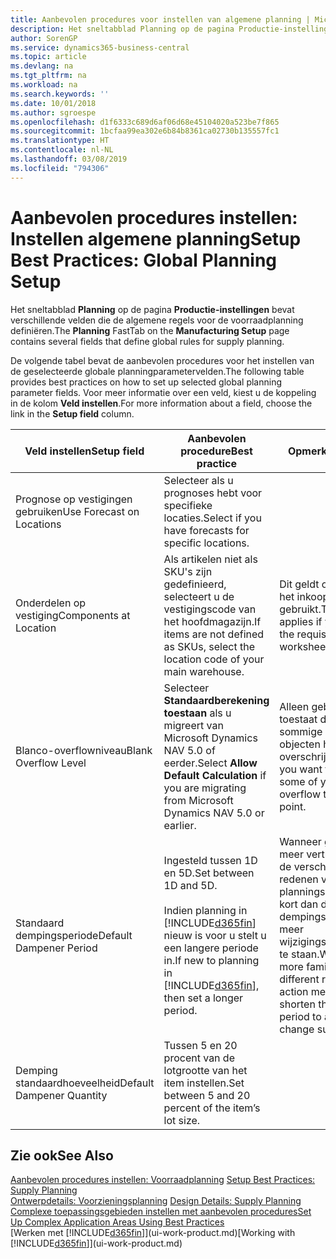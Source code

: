 ```yaml
---
title: Aanbevolen procedures voor instellen van algemene planning | Microsoft Docs
description: Het sneltabblad Planning op de pagina Productie-instellingen bevat verschillende velden die de algemene regels voor de voorraadplanning definiëren.
author: SorenGP
ms.service: dynamics365-business-central
ms.topic: article
ms.devlang: na
ms.tgt_pltfrm: na
ms.workload: na
ms.search.keywords: ''
ms.date: 10/01/2018
ms.author: sgroespe
ms.openlocfilehash: d1f6333c689d6af06d68e45104020a523be7f865
ms.sourcegitcommit: 1bcfaa99ea302e6b84b8361ca02730b135557fc1
ms.translationtype: HT
ms.contentlocale: nl-NL
ms.lasthandoff: 03/08/2019
ms.locfileid: "794306"
---
```

# <a name="setup-best-practices-global-planning-setup"></a><span data-ttu-id="e8858-103">Aanbevolen procedures instellen: Instellen algemene planning</span><span class="sxs-lookup"><span data-stu-id="e8858-103">Setup Best Practices: Global Planning Setup</span></span>
<span data-ttu-id="e8858-104">Het sneltabblad **Planning** op de pagina **Productie-instellingen** bevat verschillende velden die de algemene regels voor de voorraadplanning definiëren.</span><span class="sxs-lookup"><span data-stu-id="e8858-104">The **Planning** FastTab on the **Manufacturing Setup** page contains several fields that define global rules for supply planning.</span></span>  

 <span data-ttu-id="e8858-105">De volgende tabel bevat de aanbevolen procedures voor het instellen van de geselecteerde globale planningparametervelden.</span><span class="sxs-lookup"><span data-stu-id="e8858-105">The following table provides best practices on how to set up selected global planning parameter fields.</span></span> <span data-ttu-id="e8858-106">Voor meer informatie over een veld, kiest u de koppeling in de kolom **Veld instellen**.</span><span class="sxs-lookup"><span data-stu-id="e8858-106">For more information about a field, choose the link in the **Setup field** column.</span></span>  

|<span data-ttu-id="e8858-107">Veld instellen</span><span class="sxs-lookup"><span data-stu-id="e8858-107">Setup field</span></span>|<span data-ttu-id="e8858-108">Aanbevolen procedure</span><span class="sxs-lookup"><span data-stu-id="e8858-108">Best practice</span></span>|<span data-ttu-id="e8858-109">Opmerking</span><span class="sxs-lookup"><span data-stu-id="e8858-109">Comment</span></span>|  
|-----------------|-------------------|-------------|  
|<span data-ttu-id="e8858-110">Prognose op vestigingen gebruiken</span><span class="sxs-lookup"><span data-stu-id="e8858-110">Use Forecast on Locations</span></span>|<span data-ttu-id="e8858-111">Selecteer als u prognoses hebt voor specifieke locaties.</span><span class="sxs-lookup"><span data-stu-id="e8858-111">Select if you have forecasts for specific locations.</span></span>||  
|<span data-ttu-id="e8858-112">Onderdelen op vestiging</span><span class="sxs-lookup"><span data-stu-id="e8858-112">Components at Location</span></span>|<span data-ttu-id="e8858-113">Als artikelen niet als SKU's zijn gedefinieerd, selecteert u de vestigingscode van het hoofdmagazijn.</span><span class="sxs-lookup"><span data-stu-id="e8858-113">If items are not defined as SKUs, select the location code of your main warehouse.</span></span>|<span data-ttu-id="e8858-114">Dit geldt ook als u alleen het inkoopvoorstel gebruikt.</span><span class="sxs-lookup"><span data-stu-id="e8858-114">This also applies if you only use the requisition worksheet.</span></span>|  
|<span data-ttu-id="e8858-115">Blanco-overflowniveau</span><span class="sxs-lookup"><span data-stu-id="e8858-115">Blank Overflow Level</span></span>|<span data-ttu-id="e8858-116">Selecteer **Standaardberekening toestaan** als u migreert van Microsoft Dynamics NAV 5.0 of eerder.</span><span class="sxs-lookup"><span data-stu-id="e8858-116">Select **Allow Default Calculation** if you are migrating from Microsoft Dynamics NAV 5.0 or earlier.</span></span>|<span data-ttu-id="e8858-117">Alleen gebruiken als u toestaat dat alle of sommige van uw objecten het bestelpunt overschrijden.</span><span class="sxs-lookup"><span data-stu-id="e8858-117">Use only if you want to allow all or some of your items to overflow the reorder point.</span></span>|  
|<span data-ttu-id="e8858-118">Standaard dempingsperiode</span><span class="sxs-lookup"><span data-stu-id="e8858-118">Default Dampener Period</span></span>|<span data-ttu-id="e8858-119">Ingesteld tussen 1D en 5D.</span><span class="sxs-lookup"><span data-stu-id="e8858-119">Set between 1D and 5D.</span></span><br /><br /> <span data-ttu-id="e8858-120">Indien planning in [!INCLUDE[d365fin](includes/d365fin_md.md)] nieuw is voor u stelt u een langere periode in.</span><span class="sxs-lookup"><span data-stu-id="e8858-120">If new to planning in [!INCLUDE[d365fin](includes/d365fin_md.md)], then set a longer period.</span></span>|<span data-ttu-id="e8858-121">Wanneer gebruikers meer vertrouwd zijn met de verschillende redenen voor planningsboodschappen, kort dan de dempingsperiode in om meer wijzigingssuggesties toe te staan.</span><span class="sxs-lookup"><span data-stu-id="e8858-121">When users are more familiar with the different reasons for action messages, then shorten the dampener period to allow more change suggestions.</span></span>|  
|<span data-ttu-id="e8858-122">Demping standaardhoeveelheid</span><span class="sxs-lookup"><span data-stu-id="e8858-122">Default Dampener Quantity</span></span>|<span data-ttu-id="e8858-123">Tussen 5 en 20 procent van de lotgrootte van het item instellen.</span><span class="sxs-lookup"><span data-stu-id="e8858-123">Set between 5 and 20 percent of the item’s lot size.</span></span>||  

## <a name="see-also"></a><span data-ttu-id="e8858-124">Zie ook</span><span class="sxs-lookup"><span data-stu-id="e8858-124">See Also</span></span>  
 <span data-ttu-id="e8858-125">[Aanbevolen procedures instellen: Voorraadplanning](setup-best-practices-supply-planning.md) </span><span class="sxs-lookup"><span data-stu-id="e8858-125">[Setup Best Practices: Supply Planning](setup-best-practices-supply-planning.md) </span></span>  
 <span data-ttu-id="e8858-126">[Ontwerpdetails: Voorzieningsplanning](design-details-supply-planning.md) </span><span class="sxs-lookup"><span data-stu-id="e8858-126">[Design Details: Supply Planning](design-details-supply-planning.md) </span></span>  
 [<span data-ttu-id="e8858-127">Complexe toepassingsgebieden instellen met aanbevolen procedures</span><span class="sxs-lookup"><span data-stu-id="e8858-127">Set Up Complex Application Areas Using Best Practices</span></span>](set-up-complex-application-areas-using-best-practices.md)  
 <span data-ttu-id="e8858-128">[Werken met [!INCLUDE[d365fin](includes/d365fin_md.md)]](ui-work-product.md)</span><span class="sxs-lookup"><span data-stu-id="e8858-128">[Working with [!INCLUDE[d365fin](includes/d365fin_md.md)]](ui-work-product.md)</span></span>
